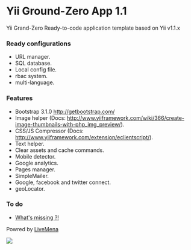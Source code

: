 Yii Ground-Zero App 1.1
=========
Yii Grand-Zero Ready-to-code application template based on Yii v1.1.x

### Ready configurations
- URL manager.
- SQL database.
- Local config file.
- rbac system.
- multi-language.

### Features
- Bootstrap 3.1.0 http://getbootstrap.com/
- Image helper (Docs: http://www.yiiframework.com/wiki/366/create-image-thumbnails-with-php_img_preview/).
- CSS/JS Compressor (Docs: http://www.yiiframework.com/extension/eclientscript/).
- Text helper.
- Clear assets and cache commands.
- Mobile detector.
- Google analytics.
- Pages manager.
- SimpleMailer.
- Google, facebook and twitter connect.
- geoLocator.

### To do
- [What's missing ?!](https://github.com/livemena/Yii-GZero/issues/new)

Powred by [LiveMena](http://livemena.com/)

![](http://livemena.com/img/logo-b1.png)
